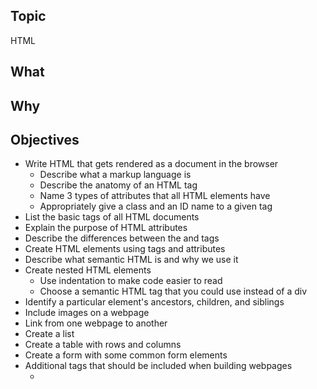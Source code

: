 
## Topic
HTML

## What


## Why


## Objectives
 - Write HTML that gets rendered as a document in the browser
    - Describe what a markup language is
    - Describe the anatomy of an HTML tag 
    - Name 3 types of attributes that all HTML elements have 
    - Appropriately give a class and an ID name to a given tag 
 - List the basic tags of all HTML documents
 - Explain the purpose of HTML attributes
 - Describe the differences between the <head> and <body> tags
 - Create HTML elements using tags and attributes
 - Describe what semantic HTML is and why we use it
 - Create nested HTML elements
    - Use indentation to make code easier to read 
    - Choose a semantic HTML tag that you could use instead of a div 
 - Identify a particular element&#39;s ancestors, children, and siblings
 - Include images on a webpage
 - Link from one webpage to another
 - Create a list
 - Create a table with rows and columns 
 - Create a form with some common form elements
 - Additional tags that should be included when building webpages
    - <title>
    - <meta name="description" ...
    - <meta name="keywords" ...
    - Facebook open graph tags

